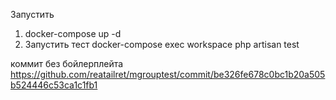 Запустить
1. docker-compose up -d
2. Запустить тест docker-compose exec workspace php artisan test

коммит без бойлерплейта https://github.com/reatailret/mgrouptest/commit/be326fe678c0bc1b20a505b524446c53ca1c1fb1

